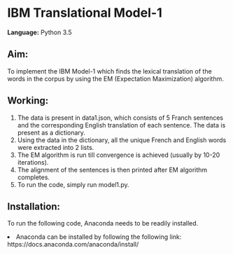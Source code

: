 <h1>IBM Translational Model-1</h1>

<p><b>Language:</b>	Python 3.5</p>

<h2>Aim:</h2>
To implement the IBM Model-1 which finds the lexical translation of the words in the corpus by using the EM (Expectation Maximization) algorithm.

<h2>Working:</h2>

1.	The data is present in data1.json, which consists of 5 Franch sentences and the corresponding English translation of each sentence. The data is present as a dictionary.
2.	Using the data in the dictionary, all the unique French and English words were extracted into 2 lists.
3.	The EM algorithm is run till convergence is achieved (usually by 10-20 iterations).
4.	The alignment of the sentences is then printed after EM algorithm completes.
5. 	To run the code, simply run model1.py.

<h2>Installation:</h2>

To run the following code, Anaconda needs to be readily installed.
<li>Anaconda can be installed by following the following link: https://docs.anaconda.com/anaconda/install/</li>
